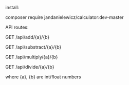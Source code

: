 install: 

composer require  jandanielewicz/calculator:dev-master



API routes:

GET /api/add/{a}/{b}

GET /api/substract/{a}/{b}

GET /api/multiply/{a}/{b}

GET /api/divide/{a}/{b}






where {a}, {b} are int/float numbers
